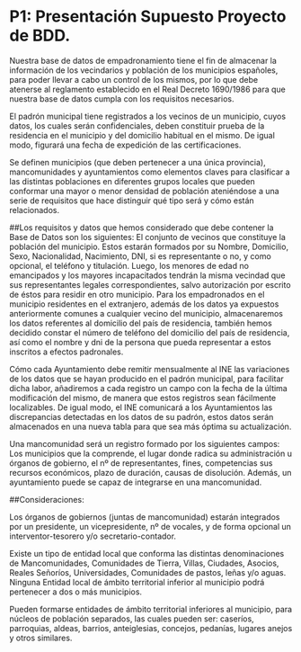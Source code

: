 # P1: Presentación Supuesto Proyecto de BDD.
Nuestra base de datos de empadronamiento tiene el fin de almacenar la información de los vecindarios y población de los municipios españoles, para poder llevar a cabo un control de los mismos, por lo que debe atenerse al reglamento establecido en el  Real Decreto 1690/1986 para que nuestra base de datos cumpla con los requisitos necesarios.

El padrón municipal tiene registrados a los vecinos de un municipio, cuyos datos, los cuales serán confidenciales, deben constituir prueba de la residencia en el municipio y del domicilio habitual en el mismo. De igual modo, figurará una fecha de expedición de las certificaciones.

Se definen municipios (que deben pertenecer a una única provincia), mancomunidades y ayuntamientos como elementos claves para clasificar a las distintas poblaciones en diferentes grupos locales que pueden conformar una mayor o menor densidad de población ateniéndose a una serie de requisitos que hace distinguir qué tipo será y cómo están relacionados.


##Los requisitos y datos que hemos considerado que debe contener la Base de Datos son los siguientes: 
El conjunto de vecinos que constituye la población del municipio. Estos estarán formados por su Nombre, Domicilio, Sexo, Nacionalidad, Nacimiento, DNI, si es representante o no, y como opcional, el teléfono y titulación. Luego, los menores de edad no emancipados y los mayores incapacitados tendrán la misma vecindad que sus representantes legales correspondientes, salvo autorización por escrito de éstos para residir en otro municipio.
Para los empadronados en el municipio residentes en el extranjero, además de los datos ya expuestos anteriormente comunes a cualquier vecino del municipio, almacenaremos los datos referentes al domicilio del país de residencia, también hemos decidido constar el número de teléfono del domicilio del país de residencia, así como el nombre y dni de la persona que pueda representar a estos inscritos a efectos padronales.

Cómo cada Ayuntamiento debe remitir mensualmente al INE las variaciones de los datos que se hayan producido en el padrón municipal, para facilitar dicha labor, añadiremos a cada registro un campo con la fecha de la última modificación del mismo, de manera que estos registros sean fácilmente localizables. De igual modo, el INE comunicará a los Ayuntamientos las discrepancias detectadas en los datos de su padrón, estos datos serán almacenados en una nueva tabla para que sea más óptima su actualización.

Una mancomunidad será un registro formado por los siguientes campos: Los municipios que la comprende, el lugar donde radica su administración u órganos de gobierno, el nº de representantes, fines, competencias sus recursos económicos, plazo de duración, causas de disolución. Además, un ayuntamiento puede se capaz de integrarse en una mancomunidad.


##Consideraciones:

Los órganos de gobiernos (juntas de mancomunidad) estarán integrados por un presidente, un vicepresidente, nº de vocales, y de forma opcional un interventor-tesorero y/o secretario-contador.

Existe un tipo de entidad local que conforma las distintas denominaciones de Mancomunidades, Comunidades de Tierra, Villas, Ciudades, Asocios, Reales Señoríos, Universidades, Comunidades de pastos, leñas y/o aguas. Ninguna Entidad local de ámbito territorial inferior al municipio podrá pertenecer a dos o más municipios.

Pueden formarse entidades de ámbito territorial inferiores al municipio, para núcleos de población separados, las cuales pueden ser: caseríos, parroquias, aldeas, barrios, anteiglesias, concejos, pedanías, lugares anejos y otros similares.
